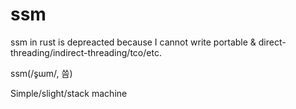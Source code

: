 # ssm

ssm in rust is depreacted because I cannot write portable & direct-threading/indirect-threading/tco/etc.

ssm(/s͈ɯm/, 씀)

Simple/slight/stack machine


